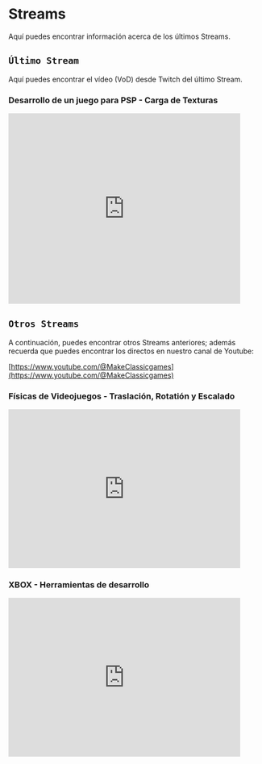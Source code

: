 # Streams

Aquí puedes encontrar información acerca de los últimos Streams.

## ```Último Stream```

Aquí puedes encontrar el vídeo (VoD) desde Twitch del último Stream.

### Desarrollo de un juego para PSP - Carga de Texturas
<iframe src="https://player.twitch.tv/?video=2588052904&parent=makeclassicgames.dev" frameborder="0" allowfullscreen="true" scrolling="no" height="378" width="460"></iframe>

<p></p>

## ```Otros Streams```

A continuación, puedes encontrar otros Streams anteriores; además recuerda que puedes encontrar los directos en nuestro canal de Youtube:

[https://www.youtube.com/@MakeClassicgames](https://www.youtube.com/@MakeClassicgames)

<p></p>

### Físicas de Videojuegos - Traslación, Rotatión y Escalado

<iframe width="460" height="315" src="https://www.youtube.com/embed/CwGaPbKr5KM?si=TZzervqBrQdZvBBc" title="YouTube video player" frameborder="0" allow="accelerometer; autoplay; clipboard-write; encrypted-media; gyroscope; picture-in-picture; web-share" referrerpolicy="strict-origin-when-cross-origin" allowfullscreen></iframe>


### XBOX - Herramientas de desarrollo

<iframe width="460" height="315" src="https://www.youtube.com/embed/R5f1_EIvKhc?si=lF9JW4ONxsOyP9k1" title="YouTube video player" frameborder="0" allow="accelerometer; autoplay; clipboard-write; encrypted-media; gyroscope; picture-in-picture; web-share" referrerpolicy="strict-origin-when-cross-origin" allowfullscreen></iframe>

